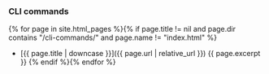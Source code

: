 ### CLI commands

{% for page in site.html_pages %}{% if page.title != nil and page.dir contains "/cli-commands/" and page.name != "index.html" %}
* [{{ page.title | downcase }}]({{ page.url | relative_url }}) {{ page.excerpt }}
{% endif %}{% endfor %}
